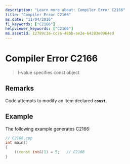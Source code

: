 ```yaml
---
description: "Learn more about: Compiler Error C2166"
title: "Compiler Error C2166"
ms.date: "11/04/2016"
f1_keywords: ["C2166"]
helpviewer_keywords: ["C2166"]
ms.assetid: 12789c3a-cc76-48bb-ae2e-64283e0964ed
---
```

# Compiler Error C2166

> l-value specifies const object

## Remarks

Code attempts to modify an item declared **`const`**.

## Example

The following example generates C2166:

```cpp
// C2166.cpp
int main()
{
    ((const int&)1) = 5;   // C2166
}
```
